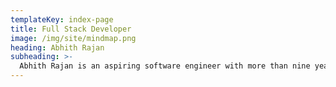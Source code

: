 ```yaml
---
templateKey: index-page
title: Full Stack Developer
image: /img/site/mindmap.png
heading: Abhith Rajan
subheading: >-
  Abhith Rajan is an aspiring software engineer with more than nine years of experience and has a proven successful track record of delivering technology-based products and services.
---
```

